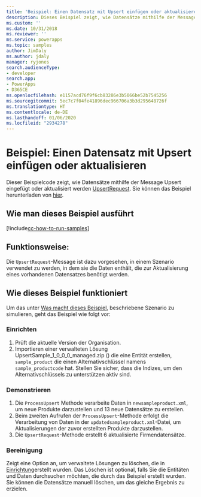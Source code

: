```yaml
---
title: 'Beispiel: Einen Datensatz mit Upsert einfügen oder aktualisieren (Common Data Service) | Microsoft-Dokumentation'
description: Dieses Beispiel zeigt, wie Datensätze mithilfe der Message Upsert eingefügt oder aktualisiert werden.
ms.custom: ''
ms.date: 10/31/2018
ms.reviewer: ''
ms.service: powerapps
ms.topic: samples
author: JimDaly
ms.author: jdaly
manager: ryjones
search.audienceType:
- developer
search.app:
- PowerApps
- D365CE
ms.openlocfilehash: e1157acd76f9f6cb83286e3b5066be52b7545256
ms.sourcegitcommit: 5ec7c7f04fe41896dec966706a3b3d295648726f
ms.translationtype: HT
ms.contentlocale: de-DE
ms.lasthandoff: 01/06/2020
ms.locfileid: "2934278"
---
```

# <a name="sample-insert-or-update-a-record-using-upsert"></a>Beispiel: Einen Datensatz mit Upsert einfügen oder aktualisieren

<!-- https://docs.microsoft.com/dynamics365/customer-engagement/developer/sample-insert-update-record-upsert -->

Dieser Beispielcode zeigt, wie Datensätze mithilfe der Message Upsert eingefügt oder aktualisiert werden [UpsertRequest](https://docs.microsoft.com/dotnet/api/microsoft.xrm.sdk.messages.upsertrequest?view=dynamics-general-ce-9). Sie können das Beispiel herunterladen von [hier](https://github.com/Microsoft/PowerApps-Samples/tree/master/cds/orgsvc/C%23/InsertRecordUsingUpsert).

## <a name="how-to-run-this-sample"></a>Wie man dieses Beispiel ausführt

[!include[cc-how-to-run-samples](../../includes/cc-how-to-run-samples.md)]

## <a name="what-this-sample-does"></a>Funktionsweise:

Die `UpsertRequest`-Message ist dazu vorgesehen, in einem Szenario verwendet zu werden, in dem sie die Daten enthält, die zur Aktualisierung eines vorhandenen Datensatzes benötigt werden.

## <a name="how-this-sample-works"></a>Wie dieses Beispiel funktioniert

Um das unter [Was macht dieses Beispiel](#what-this-sample-does), beschriebene Szenario zu simulieren, geht das Beispiel wie folgt vor:

### <a name="setup"></a>Einrichten

1. Prüft die aktuelle Version der Organisation.
1. Importieren einer verwalteten Lösung UpsertSample_1_0_0_0_managed.zip () die eine Entität erstellen, `sample_product` die einen Alternativschlüssel namens `sample_productcode` hat. Stellen Sie sicher, dass die Indizes, um den Alternativschlüssels zu unterstützen aktiv sind.

### <a name="demonstrate"></a>Demonstrieren

1. Die `ProcessUpsert` Methode verarbeite Daten in `newsampleproduct.xml`, um neue Produkte darzustellen  und 13 neue Datensätze zu erstellen.
1. Beim zweiten Aufrufen der `ProcessUpsert`-Methode erfolgt die Verarbeitung von Daten in der `updatedsampleproduct.xml`-Datei, um Aktualisierungen der zuvor erstellten Produkte darzustellen. 
1. Die `UpsertRequest`-Methode erstellt 6 aktualisierte Firmendatensätze. 

### <a name="clean-up"></a>Bereinigung

Zeigt eine Option an, um verwaltete Lösungen zu löschen, die in [Einrichtung](#setup)erstellt wurden. Das Löschen ist optional, falls Sie die Entitäten und Daten durchsuchen möchten, die durch das Beispiel erstellt wurden. Sie können die Datensätze manuell löschen, um das gleiche Ergebnis zu erzielen.
